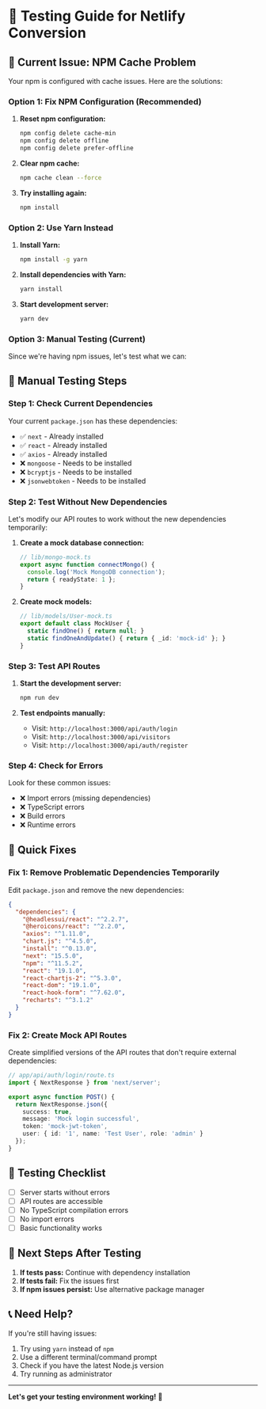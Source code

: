 # 🧪 **Testing Guide for Netlify Conversion**

## 🚨 **Current Issue: NPM Cache Problem**

Your npm is configured with cache issues. Here are the solutions:

### **Option 1: Fix NPM Configuration (Recommended)**

1. **Reset npm configuration:**
   ```bash
   npm config delete cache-min
   npm config delete offline
   npm config delete prefer-offline
   ```

2. **Clear npm cache:**
   ```bash
   npm cache clean --force
   ```

3. **Try installing again:**
   ```bash
   npm install
   ```

### **Option 2: Use Yarn Instead**

1. **Install Yarn:**
   ```bash
   npm install -g yarn
   ```

2. **Install dependencies with Yarn:**
   ```bash
   yarn install
   ```

3. **Start development server:**
   ```bash
   yarn dev
   ```

### **Option 3: Manual Testing (Current)**

Since we're having npm issues, let's test what we can:

## 🧪 **Manual Testing Steps**

### **Step 1: Check Current Dependencies**

Your current `package.json` has these dependencies:
- ✅ `next` - Already installed
- ✅ `react` - Already installed  
- ✅ `axios` - Already installed
- ❌ `mongoose` - Needs to be installed
- ❌ `bcryptjs` - Needs to be installed
- ❌ `jsonwebtoken` - Needs to be installed

### **Step 2: Test Without New Dependencies**

Let's modify our API routes to work without the new dependencies temporarily:

1. **Create a mock database connection:**
   ```typescript
   // lib/mongo-mock.ts
   export async function connectMongo() {
     console.log('Mock MongoDB connection');
     return { readyState: 1 };
   }
   ```

2. **Create mock models:**
   ```typescript
   // lib/models/User-mock.ts
   export default class MockUser {
     static findOne() { return null; }
     static findOneAndUpdate() { return { _id: 'mock-id' }; }
   }
   ```

### **Step 3: Test API Routes**

1. **Start the development server:**
   ```bash
   npm run dev
   ```

2. **Test endpoints manually:**
   - Visit: `http://localhost:3000/api/auth/login`
   - Visit: `http://localhost:3000/api/visitors`
   - Visit: `http://localhost:3000/api/auth/register`

### **Step 4: Check for Errors**

Look for these common issues:
- ❌ Import errors (missing dependencies)
- ❌ TypeScript errors
- ❌ Build errors
- ❌ Runtime errors

## 🔧 **Quick Fixes**

### **Fix 1: Remove Problematic Dependencies Temporarily**

Edit `package.json` and remove the new dependencies:
```json
{
  "dependencies": {
    "@headlessui/react": "^2.2.7",
    "@heroicons/react": "^2.2.0",
    "axios": "^1.11.0",
    "chart.js": "^4.5.0",
    "install": "^0.13.0",
    "next": "15.5.0",
    "npm": "^11.5.2",
    "react": "19.1.0",
    "react-chartjs-2": "^5.3.0",
    "react-dom": "19.1.0",
    "react-hook-form": "^7.62.0",
    "recharts": "^3.1.2"
  }
}
```

### **Fix 2: Create Mock API Routes**

Create simplified versions of the API routes that don't require external dependencies:

```typescript
// app/api/auth/login/route.ts
import { NextResponse } from 'next/server';

export async function POST() {
  return NextResponse.json({
    success: true,
    message: 'Mock login successful',
    token: 'mock-jwt-token',
    user: { id: '1', name: 'Test User', role: 'admin' }
  });
}
```

## 🎯 **Testing Checklist**

- [ ] Server starts without errors
- [ ] API routes are accessible
- [ ] No TypeScript compilation errors
- [ ] No import errors
- [ ] Basic functionality works

## 🚀 **Next Steps After Testing**

1. **If tests pass:** Continue with dependency installation
2. **If tests fail:** Fix the issues first
3. **If npm issues persist:** Use alternative package manager

## 📞 **Need Help?**

If you're still having issues:
1. Try using `yarn` instead of `npm`
2. Use a different terminal/command prompt
3. Check if you have the latest Node.js version
4. Try running as administrator

---

**Let's get your testing environment working!** 🚀
